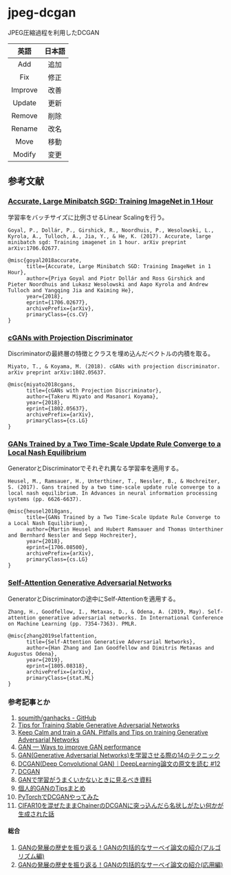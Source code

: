 # jpeg-dcgan
JPEG圧縮過程を利用したDCGAN

|英語|日本語|
|:-:|:-:|
|Add|追加|
|Fix|修正|
|Improve|改善|
|Update|更新|
|Remove|削除|
|Rename|改名|
|Move|移動|
|Modify|変更|

## 参考文献

### [Accurate, Large Minibatch SGD: Training ImageNet in 1 Hour](https://arxiv.org/abs/1706.02677)
学習率をバッチサイズに比例させるLinear Scalingを行う。

`Goyal, P., Dollár, P., Girshick, R., Noordhuis, P., Wesolowski, L., Kyrola, A., Tulloch, A., Jia, Y., & He, K. (2017). Accurate, large minibatch sgd: Training imagenet in 1 hour. arXiv preprint arXiv:1706.02677.`

```
@misc{goyal2018accurate,
      title={Accurate, Large Minibatch SGD: Training ImageNet in 1 Hour}, 
      author={Priya Goyal and Piotr Dollár and Ross Girshick and Pieter Noordhuis and Lukasz Wesolowski and Aapo Kyrola and Andrew Tulloch and Yangqing Jia and Kaiming He},
      year={2018},
      eprint={1706.02677},
      archivePrefix={arXiv},
      primaryClass={cs.CV}
}
```

### [cGANs with Projection Discriminator](https://arxiv.org/abs/1802.05637)
Discriminatorの最終層の特徴とクラスを埋め込んだベクトルの内積を取る。

`Miyato, T., & Koyama, M. (2018). cGANs with projection discriminator. arXiv preprint arXiv:1802.05637.`

```
@misc{miyato2018cgans,
      title={cGANs with Projection Discriminator}, 
      author={Takeru Miyato and Masanori Koyama},
      year={2018},
      eprint={1802.05637},
      archivePrefix={arXiv},
      primaryClass={cs.LG}
}
```

### [GANs Trained by a Two Time-Scale Update Rule Converge to a Local Nash Equilibrium](https://arxiv.org/abs/1706.08500)
GeneratorとDiscriminatorでそれぞれ異なる学習率を適用する。

`Heusel, M., Ramsauer, H., Unterthiner, T., Nessler, B., & Hochreiter, S. (2017). Gans trained by a two time-scale update rule converge to a local nash equilibrium. In Advances in neural information processing systems (pp. 6626-6637).`

```
@misc{heusel2018gans,
      title={GANs Trained by a Two Time-Scale Update Rule Converge to a Local Nash Equilibrium}, 
      author={Martin Heusel and Hubert Ramsauer and Thomas Unterthiner and Bernhard Nessler and Sepp Hochreiter},
      year={2018},
      eprint={1706.08500},
      archivePrefix={arXiv},
      primaryClass={cs.LG}
}
```

### [Self-Attention Generative Adversarial Networks](https://arxiv.org/abs/1805.08318)
GeneratorとDiscriminatorの途中にSelf-Attentionを適用する。

`Zhang, H., Goodfellow, I., Metaxas, D., & Odena, A. (2019, May). Self-attention generative adversarial networks. In International Conference on Machine Learning (pp. 7354-7363). PMLR.`

```
@misc{zhang2019selfattention,
      title={Self-Attention Generative Adversarial Networks}, 
      author={Han Zhang and Ian Goodfellow and Dimitris Metaxas and Augustus Odena},
      year={2019},
      eprint={1805.08318},
      archivePrefix={arXiv},
      primaryClass={stat.ML}
}
```

### 参考記事とか
1. [soumith/ganhacks - GitHub](https://github.com/soumith/ganhacks)
2. [Tips for Training Stable Generative Adversarial Networks](https://machinelearningmastery.com/how-to-train-stable-generative-adversarial-networks/)
3. [Keep Calm and train a GAN. Pitfalls and Tips on training Generative Adversarial Networks](https://medium.com/@utk.is.here/keep-calm-and-train-a-gan-pitfalls-and-tips-on-training-generative-adversarial-networks-edd529764aa9)
4. [GAN — Ways to improve GAN performance](https://towardsdatascience.com/gan-ways-to-improve-gan-performance-acf37f9f59b)
5. [GAN(Generative Adversarial Networks)を学習させる際の14のテクニック](https://qiita.com/underfitting/items/a0cbb035568dea33b2d7)
6. [DCGAN(Deep Convolutional GAN)｜DeepLearning論文の原文を読む #12](https://lib-arts.hatenablog.com/entry/paper12_DCGAN)
7. [DCGAN](https://medium.com/@liyin2015/dcgan-79af14a1c247)
8. [GANで学習がうまくいかないときに見るべき資料](https://gangango.com/2018/11/16/post-322/)
9. [個人的GANのTipsまとめ](https://qiita.com/pacifinapacific/items/6811b711eee1a5ebbb03)
10. [PyTorchでDCGANやってみた](https://blog.shikoan.com/pytorch-dcgan/)
11. [CIFAR10を混ぜたままChainerのDCGANに突っ込んだら名状しがたい何かが生成された話](https://ensekitt.hatenablog.com/entry/2017/11/07/123000)

#### 総合
1. [GANの発展の歴史を振り返る！GANの包括的なサーベイ論文の紹介(アルゴリズム編)](https://ai-scholar.tech/articles/treatise/gansurvey-ai-371)
2. [GANの発展の歴史を振り返る！GANの包括的なサーベイ論文の紹介(応用編)](https://ai-scholar.tech/articles/treatise/gan-survey-ai-375)
